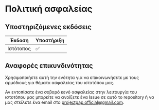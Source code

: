 # Πολιτική ασφαλείας

## Υποστηριζόμενες εκδόσεις


| Έκδοση    | Υποστήριξη         |
| --------  | ------------------ |
| Ιστότοπος | :white_check_mark: |

## Αναφορές επικυνδινότητας

Χρησιμοποιήστε αυτή την ενότητα για να επικοινωνήσετε με τους αρμόδιους για θέματα ασφαλείας του ιστοτόπου μας.

Αν εντοπίσατε ένα σοβαρό κενό ασφαλείας στην λειτουργία του ιστοτόπου μας μπορείτε να ανοίξετε ένα Issue σε αυτό το repository ή να μας στείλετε ένα email στο projectpap.official@gmail.com.
